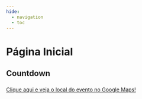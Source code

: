 ```yaml
---
hide:
  - navigation
  - toc
---
```


# Página Inicial

## Countdown

<div>
  <h3 id="countdown"></h3>
  <a href="https://goo.gl/maps/kAp39GbAfvvdhoU46" target="_blank" rel="noopener noreferrer">
    Clique aqui e veja o local do evento no Google Maps!
  </a>
    <script>
      // Define a data final do countdown
      var countDownDate = new Date("Jul 15, 2023 00:00:00").getTime();
      
      // Atualiza o countdown a cada segundo
      var x = setInterval(function() {
      
        // Pega a data e hora atual
        var now = new Date().getTime();
        
        // Calcula a diferença entre a data final e a data atual
        var distance = countDownDate - now;
        
        // Calcula os dias, horas, minutos e segundos restantes
        var days = Math.floor(distance / (1000 * 60 * 60 * 24));
        var hours = Math.floor((distance % (1000 * 60 * 60 * 24)) / (1000 * 60 * 60));
        var minutes = Math.floor((distance % (1000 * 60 * 60)) / (1000 * 60));
        var seconds = Math.floor((distance % (1000 * 60)) / 1000);
        
        // Exibe o resultado no elemento com id "countdown"
        document.getElementById("countdown").innerHTML = "Faltam " + days + "d " + hours + "h "
        + minutes + "m " + seconds + "s para o AnimeIngá!!!!";
        
        // Se o countdown acabou, exibe uma mensagem
        if (distance < 0) {
          clearInterval(x);
          document.getElementById("countdown").innerHTML = "O countdown acabou!";
        }
      }, 1000);
    </script>
</div>

## :heavy_check_mark: Objetivo

A missão do AnimeIngá é proporcionar um espaço de encontro para fãs de cultura pop e anime, promovendo a interação, o entretenimento e o conhecimento sobre esses temas. Nosso objetivo é oferecer uma experiência única e memorável para todos os participantes, por meio de atrações variadas e de qualidade, sempre com respeito, inclusão e diversidade. Queremos contribuir para o fortalecimento da cultura pop japonesa no Brasil e para a formação de uma comunidade engajada e apaixonada por esse universo.

## AnimeIngá 2019 - Post Video

<iframe width="100%" height="315" src="https://www.youtube.com/embed/qLH4gmL_ZbA" title="YouTube video player" frameborder="0" allow="accelerometer; autoplay; clipboard-write; encrypted-media; gyroscope; picture-in-picture; web-share" allowfullscreen></iframe>
